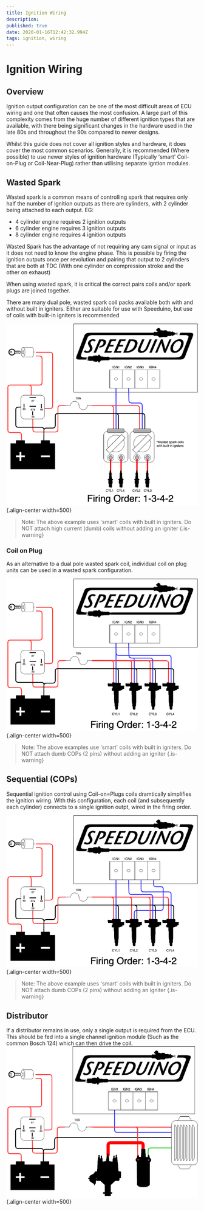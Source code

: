 ```yaml
---
title: Ignition Wiring
description: 
published: true
date: 2020-01-16T12:42:32.994Z
tags: ignition, wiring
---
```


# Ignition Wiring
## Overview
Ignition output configuration can be one of the most difficult areas of ECU wiring and one that often causes the most confusion. A large part of this complexity comes from the huge number of different ignition types that are available, with there being significant changes in the hardware used in the late 80s and throughout the 90s compared to newer designs. 

Whilst this guide does not cover all ignition styles and hardware, it does cover the most common scenarios. Generally, it is recommended (Where possible) to use newer styles of ignition hardware (Typically 'smart' Coil-on-Plug or Coil-Near-Plug) rather than utilising separate igntion modules. 

## Wasted Spark
Wasted spark is a common means of controlling spark that requires only half the number of ignition outputs as there are cylinders, with 2 cylinder being attached to each output. EG:
* 4 cylinder engine requires 2 ignition outputs
* 6 cylinder engine requires 3 ignition outputs
* 8 cylinder engine requires 4 ignition outputs

Wasted Spark has the advantage of not requiring any cam signal or input as it does not need to know the engine phase. This is possible by firing the ignition outputs once per revolution and pairing that output to 2 cylinders that are both at TDC (With one cylinder on compression stroke and the other on exhaust)

When using wasted spark, it is critical the correct pairs coils and/or spark plugs are joined together. 

There are many dual pole, wasted spark coil packs available both with and without built in igniters. Either are suitable for use with Speeduino, but use of coils with built-in igniters is recommended

![ign_4Cyl_COP_wasted-spark.png](/img/wiring/ign_4Cyl_COP_wasted-spark.png){.align-center width=500}

> Note: The above example uses 'smart' coils with built in igniters. Do NOT attach high current (dumb) coils without adding an igniter
{.is-warning}

### Coil on Plug 
As an alternative to a dual pole wasted spark coil, individual coil on plug units can be used in a wasted spark configuration. 

![ign_4Cyl_COP_wasted-spark.png](/img/wiring/ign_4Cyl_COP_wasted-COP.png){.align-center width=500}

> Note: The above examples use 'smart' coils with built in igniters. Do NOT attach dumb COPs (2 pins) without adding an igniter
{.is-warning}


## Sequential (COPs)
Sequential ignition control using Coil-on=Plugs coils dramtically simplifies the ignition wiring. With this configuration, each coil (and subsequently each cylinder) connects to a single ignition outpt, wired in the firing order. 


![ign_4Cyl_COP_seq.png](/img/wiring/ign_4Cyl_COP_seq.png){.align-center width=500}

> Note: The above example uses 'smart' coils with built in igniters. Do NOT attach dumb COPs (2 pins) without adding an igniter
{.is-warning}

## Distributor
If a distributor remains in use, only a single output is required from the ECU. This should be fed into a single channel ignition module (Such as the common Bosch 124) which can then drive the coil. 
![ign_Basic-distributor.png](/img/wiring/ign_Basic-distributor.png){.align-center width=500}